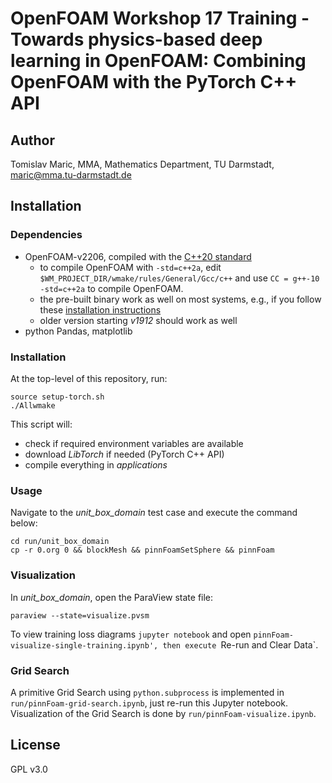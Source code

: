 # OpenFOAM Workshop 17 Training - Towards physics-based deep learning in OpenFOAM: Combining OpenFOAM with the PyTorch C++ API 

## Author
 
Tomislav Maric, MMA, Mathematics Department, TU Darmstadt, maric@mma.tu-darmstadt.de

## Installation 

### Dependencies 

* OpenFOAM-v2206, compiled with the [C++20 standard](https://gcc.gnu.org/projects/cxx-status.html#cxx20)
    * to compile OpenFOAM with `-std=c++2a`, edit `$WM_PROJECT_DIR/wmake/rules/General/Gcc/c++` and use `CC = g++-10 -std=c++2a` to compile OpenFOAM.
    * the pre-built binary work as well on most systems, e.g., if you follow these [installation instructions](https://develop.openfoam.com/Development/openfoam/-/wikis/precompiled/debian)
    * older version starting *v1912* should work as well
* python Pandas, matplotlib

### Installation 

At the top-level of this repository, run:
```
source setup-torch.sh
./Allwmake
```
This script will:
- check if required environment variables are available
- download *LibTorch* if needed (PyTorch C++ API)
- compile everything in *applications*

### Usage 

Navigate to the *unit_box_domain* test case and execute the command below:

```
cd run/unit_box_domain
cp -r 0.org 0 && blockMesh && pinnFoamSetSphere && pinnFoam 
```

### Visualization 

In *unit_box_domain*, open the ParaView state file:

```
paraview --state=visualize.pvsm 
```

To view training loss diagrams `jupyter notebook` and open `pinnFoam-visualize-single-training.ipynb', then execute `Re-run and Clear Data`. 

### Grid Search

A primitive Grid Search using `python.subprocess` is implemented in `run/pinnFoam-grid-search.ipynb`, just re-run this Jupyter notebook. Visualization of the Grid Search is done by `run/pinnFoam-visualize.ipynb`. 

## License

GPL v3.0
